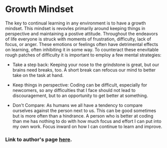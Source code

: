 # Growth Mindset

The key to continual learning in any environment is to have a growth mindset. This mindset is revovles primarily around keeping things in perspective and maintaining a postive attitude. Throughout the endeavors of life everyone is struck with moments of frustration, difficulty, lack of focus, or anger. These emotions or feelings often have detrimental effects on learning, often inhibiting it in some way. To counteract these enevitable rough patches of difficulty it is important to employ a few mental strategies:

- Take a step back:
Keeping your nose to the grindstone is great, but our brains need breaks, too. A short break can refocus our mind to better take on the task at hand.

- Keep things in perspective:
Coding can be difficult, especially for newcomers, so any difficulties that I face should not lead to discouragement, but to an opportunity to get better at something.

- Don't Compare:
As humans we all have a tendency to compare ourselves against the person next to us. This can be good sometimes but is more often than a hindrance. A person who is better at coding than me has nothing to do with how much focus and effort I can put into my own work. Focus inward on how I can continue to learn and improve.



### Link to author's page [here](https://github.com/Peyton-Cysewski).

